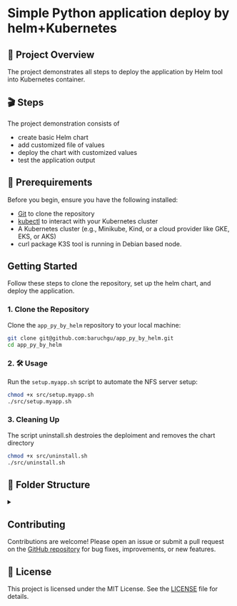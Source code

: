 # Simple Python application deploy by helm+Kubernetes
## 📌 Project Overview
The project demonstrates all steps to deploy the application by Helm tool into Kubernetes container.

## 🎬 Steps
The project demonstration consists of 
- create basic Helm chart
- add customized file of values
- deploy the chart with customized values
- test the application output

## 🔗 Prerequirements
Before you begin, ensure you have the following installed:
- [Git](https://git-scm.com/) to clone the repository
- [kubectl](https://kubernetes.io/docs/tasks/tools/) to interact with your Kubernetes cluster
- A Kubernetes cluster (e.g., Minikube, Kind, or a cloud provider like GKE, EKS, or AKS)
- curl package
K3S tool is running in Debian based node.  

## Getting Started

Follow these steps to clone the repository, set up the helm chart, and deploy the application.

### 1. Clone the Repository

Clone the `app_py_by_helm` repository to your local machine:

```bash
git clone git@github.com:baruchgu/app_py_by_helm.git
cd app_py_by_helm
```

### 2. 🛠️ Usage
Run the `setup.myapp.sh` script to automate the NFS server setup:

```bash
chmod +x src/setup.myapp.sh
./src/setup.myapp.sh
```
### 3. Cleaning Up
The script uninstall.sh destroies the deploiment and removes the chart directory
```bash
chmod +x src/uninstall.sh
./src/uninstall.sh
```

## 📁 Folder Structure
<details><summary></summary>

📁 <span style="display: inline-block; margin-right: 20px;">[app_py_by_helm/](./)</span> Root directory   
  - 📄 <span style="display: inline-block; margin-right: 20px;">[README.md](./README.md)</span> Project overview  
  - 📄 <span style="display: inline-block; margin-right: 20px;">[TASK.md](./TASK.md)</span> The task description  
  - 📄 <span style="display: inline-block; margin-right: 20px;">[LICENSE](./LICENSE)</span> MIT License note  
  - 📂 <span style="display: inline-block; margin-right: 20px;">[src](./src)</span> Project setup scripts
    - 📜 <span style="display: inline-block; margin-right: 20px;">[setup.myapp.sh](./src/setup.myapp.sh)</span> Main setup script   
    - 📜 <span style="display: inline-block; margin-right: 20px;">[uninstall.sh](./src/uninstall.sh)</span> Clean up script  

</details>

## Contributing
Contributions are welcome! Please open an issue or submit a pull request on the [GitHub repository](https://github.com/baruchgu/app_py_by_helm) for bug fixes, improvements, or new features.

## 🪪 License
This project is licensed under the MIT License. See the [LICENSE](LICENSE) file for details.


